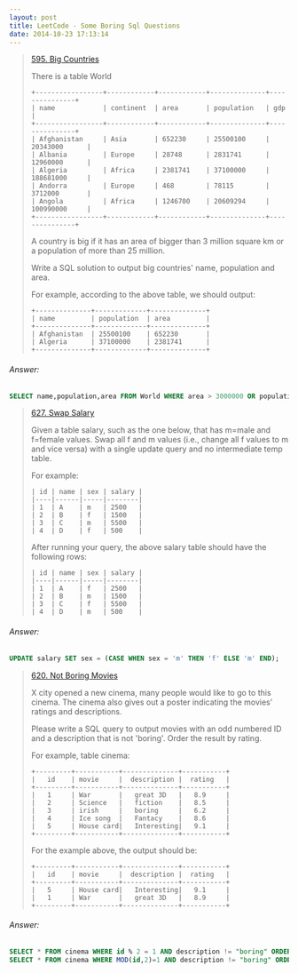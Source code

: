 ```yaml
---
layout: post
title: LeetCode - Some Boring Sql Questions
date: 2014-10-23 17:13:14
---
```


> [595. Big Countries](https://leetcode.com/problems/big-countries/)
>
> There is a table World
>
>     +-----------------+------------+------------+--------------+---------------+
>     | name            | continent  | area       | population   | gdp           |
>     +-----------------+------------+------------+--------------+---------------+
>     | Afghanistan     | Asia       | 652230     | 25500100     | 20343000      |
>     | Albania         | Europe     | 28748      | 2831741      | 12960000      |
>     | Algeria         | Africa     | 2381741    | 37100000     | 188681000     |
>     | Andorra         | Europe     | 468        | 78115        | 3712000       |
>     | Angola          | Africa     | 1246700    | 20609294     | 100990000     |
>     +-----------------+------------+------------+--------------+---------------+
>
> A country is big if it has an area of bigger than 3 million square km or a population of more than 25 million.
>
> Write a SQL solution to output big countries' name, population and area.
>
> For example, according to the above table, we should output:
>
>     +--------------+-------------+--------------+
>     | name         | population  | area         |
>     +--------------+-------------+--------------+
>     | Afghanistan  | 25500100    | 652230       |
>     | Algeria      | 37100000    | 2381741      |
>     +--------------+-------------+--------------+
<!--more-->

###### Answer:
``` sql
SELECT name,population,area FROM World WHERE area > 3000000 OR population > 25000000;
```

> [627. Swap Salary](https://leetcode.com/problems/swap-salary/)
>
> Given a table salary, such as the one below, that has m=male and f=female values. Swap all f and m values (i.e., change all f values to m and vice versa) with a single update query and no intermediate temp table.
>
> For example:
>
>     | id | name | sex | salary |
>     |----|------|-----|--------|
>     | 1  | A    | m   | 2500   |
>     | 2  | B    | f   | 1500   |
>     | 3  | C    | m   | 5500   |
>     | 4  | D    | f   | 500    |
>
> After running your query, the above salary table should have the following rows:
>
>     | id | name | sex | salary |
>     |----|------|-----|--------|
>     | 1  | A    | f   | 2500   |
>     | 2  | B    | m   | 1500   |
>     | 3  | C    | f   | 5500   |
>     | 4  | D    | m   | 500    |

###### Answer:
``` sql
UPDATE salary SET sex = (CASE WHEN sex = 'm' THEN 'f' ELSE 'm' END);
```

> [620. Not Boring Movies](https://leetcode.com/problems/not-boring-movies/)
>
> X city opened a new cinema, many people would like to go to this cinema. The cinema also gives out a poster indicating the movies’ ratings and descriptions.
>
> Please write a SQL query to output movies with an odd numbered ID and a description that is not 'boring'. Order the result by rating.
>
> For example, table cinema:
>
>     +---------+-----------+--------------+-----------+
>     |   id    | movie     |  description |  rating   |
>     +---------+-----------+--------------+-----------+
>     |   1     | War       |   great 3D   |   8.9     |
>     |   2     | Science   |   fiction    |   8.5     |
>     |   3     | irish     |   boring     |   6.2     |
>     |   4     | Ice song  |   Fantacy    |   8.6     |
>     |   5     | House card|   Interesting|   9.1     |
>     +---------+-----------+--------------+-----------+
>
> For the example above, the output should be:
>
>     +---------+-----------+--------------+-----------+
>     |   id    | movie     |  description |  rating   |
>     +---------+-----------+--------------+-----------+
>     |   5     | House card|   Interesting|   9.1     |
>     |   1     | War       |   great 3D   |   8.9     |
>     +---------+-----------+--------------+-----------+

###### Answer:
``` sql
SELECT * FROM cinema WHERE id % 2 = 1 AND description != "boring" ORDER BY rating DESC;
SELECT * FROM cinema WHERE MOD(id,2)=1 AND description != "boring" ORDER BY rating DESC;
```




